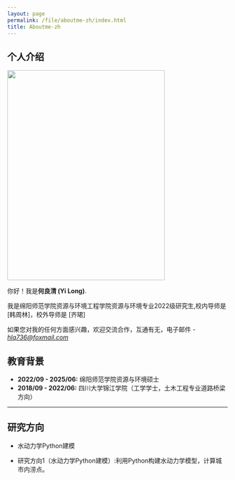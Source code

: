 ```yaml
---
layout: page
permalink: /file/aboutme-zh/index.html
title: Aboutme-zh
---
```


## 个人介绍

<img src="https://longyistar.github.io/heliangqing.jpg" class="floatpic" width="360" height="480">

<br>

你好！我是**何良清 (Yi Long)**.

我是绵阳师范学院资源与环境工程学院资源与环境专业2022级研究生,校内导师是 [韩周林]，校外导师是 [齐珺]

如果您对我的任何方面感兴趣，欢迎交流合作，互通有无，电子邮件 - *hlq736@foxmail.com*

## 教育背景

- **2022/09 - 2025/06:** 绵阳师范学院资源与环境硕士
- **2018/09 - 2022/06:** 四川大学锦江学院（工学学士，土木工程专业道路桥梁方向）

---

## 研究方向

- 水动力学Python建模

- 研究方向1（水动力学Python建模）:利用Python构建水动力学模型，计算城市内涝点。
